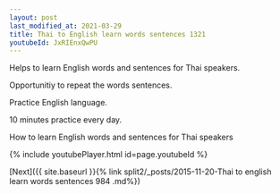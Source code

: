 ```yaml
---
layout: post
last_modified_at: 2021-03-29
title: Thai to English learn words sentences 1321 
youtubeId: JxRIEnxQwPU
---
```

 
 
Helps to learn English words and sentences for Thai speakers.

Opportunitiy to repeat the words sentences. 

Practice English language. 
 
10 minutes practice every day. 
 
How to learn English words and sentences for Thai speakers 
 
{% include youtubePlayer.html id=page.youtubeId %}
 
 
[Next]({{ site.baseurl }}{% link  split2/_posts/2015-11-20-Thai to english learn words sentences 984 .md%})
 

